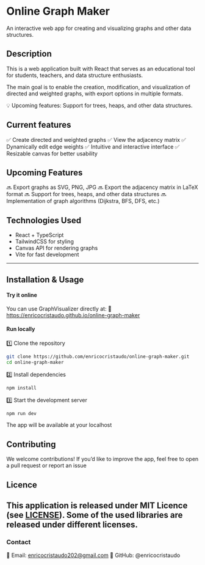 # Online Graph Maker

An interactive web app for creating and visualizing graphs and other data structures.

## Description

This is a web application built with React that serves as an educational tool for students, teachers, and data structure enthusiasts.

The main goal is to enable the creation, modification, and visualization of directed and weighted graphs, with export options in multiple formats.

💡 Upcoming features: Support for trees, heaps, and other data structures.

## Current features

✅ Create directed and weighted graphs
✅ View the adjacency matrix
✅ Dynamically edit edge weights
✅ Intuitive and interactive interface
✅ Resizable canvas for better usability


## Upcoming Features

🔜 Export graphs as SVG, PNG, JPG
🔜 Export the adjacency matrix in LaTeX format
🔜 Support for trees, heaps, and other data structures
🔜 Implementation of graph algorithms (Dijkstra, BFS, DFS, etc.)

## Technologies Used

- React + TypeScript
- TailwindCSS for styling
- Canvas API for rendering graphs
- Vite for fast development

---

## Installation & Usage

#### Try it online

You can use GraphVisualizer directly at:
🔗 https://enricocristaudo.github.io/online-graph-maker

#### Run locally
1️⃣ Clone the repository
```sh
git clone https://github.com/enricocristaudo/online-graph-maker.git
cd online-graph-maker
```
2️⃣ Install dependencies
```sh
npm install
```
3️⃣ Start the development server
```sh
npm run dev
```
The app will be available at your localhost

## Contributing

We welcome contributions!
If you’d like to improve the app, feel free to open a pull request or report an issue

## Licence

This application is released under MIT Licence (see [LICENSE](LICENSE)).
Some of the used libraries are released under different licenses.
---

### Contact

📧 Email: enricocristaudo202@gmail.com
🐙 GitHub: @enricocristaudo
